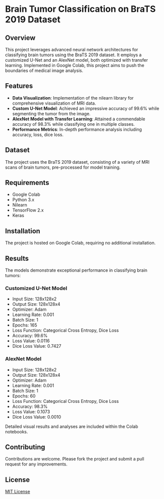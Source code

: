# Brain Tumor Classification on BraTS 2019 Dataset

## Overview
This project leverages advanced neural network architectures for classifying brain tumors using the BraTS 2019 dataset. It employs a customized U-Net and an AlexNet model, both optimized with transfer learning. Implemented in Google Colab, this project aims to push the boundaries of medical image analysis.

## Features
- **Data Visualization**: Implementation of the nilearn library for comprehensive visualization of MRI data.
- **Custom U-Net Model**: Achieved an impressive accuracy of 99.6% while segmenting the tumor from the image.
- **AlexNet Model with Transfer Learning**: Attained a commendable accuracy of 98.3% while classifying one in multiple classes.
- **Performance Metrics**: In-depth performance analysis including accuracy, loss, dice loss.

## Dataset
The project uses the BraTS 2019 dataset, consisting of a variety of MRI scans of brain tumors, pre-processed for model training.

## Requirements
- Google Colab
- Python 3.x
- Nilearn
- TensorFlow 2.x
- Keras

## Installation
The project is hosted on Google Colab, requiring no additional installation.

## Results
The models demonstrate exceptional performance in classifying brain tumors:

### Customized U-Net Model
- Input Size: 128x128x2
- Output Size: 128x128x4
- Optimizer: Adam
- Learning Rate: 0.001
- Batch Size: 1
- Epochs: 165
- Loss Function: Categorical Cross Entropy, Dice Loss
- Accuracy: 99.6%
- Loss Value: 0.0116
- Dice Loss Value: 0.7427

### AlexNet Model
- Input Size: 128x128x2
- Output Size: 128x128x4
- Optimizer: Adam
- Learning Rate: 0.001
- Batch Size: 1
- Epochs: 60
- Loss Function: Categorical Cross Entropy, Dice Loss
- Accuracy: 98.3%
- Loss Value: 0.1073
- Dice Loss Value: 0.0010

Detailed visual results and analyses are included within the Colab notebooks.

## Contributing
Contributions are welcome. Please fork the project and submit a pull request for any improvements.

## License
[MIT License](https://choosealicense.com/licenses/mit/)
